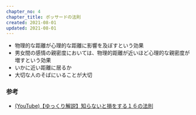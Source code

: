 ```yaml
---
chapter_no: 4
chapter_title: ボッサードの法則
created: 2021-08-01
updated: 2021-08-01
---
```

- 物理的な距離が心理的な距離に影響を及ぼすという効果
- 男女間の感情の親密度においては、物理的距離が近いほど心理的な親密度が増すという効果
- いかに近い距離に居るか
- 大切な人のそばにいることが大切

### 参考
- [(YouTube)【ゆっくり解説】知らないと損をする１６の法則](https://www.youtube.com/watch?v=FOP3u6sBH-I)
